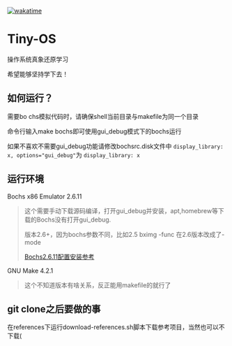 [![wakatime](https://wakatime.com/badge/user/cd8731d7-2366-4da2-8032-5bb5ad0d3122/project/98b03fed-380c-4359-b03a-017e52b6fd99.svg)](https://wakatime.com/badge/user/cd8731d7-2366-4da2-8032-5bb5ad0d3122/project/98b03fed-380c-4359-b03a-017e52b6fd99)

# Tiny-OS

 操作系统真象还原学习

希望能够坚持学下去！

## 如何运行？

需要bo chs模拟代码时，请确保shell当前目录与makefile为同一个目录

命令行输入make bochs即可使用gui_debug模式下的bochs运行

如果不喜欢不需要gui_debug功能请修改bochsrc.disk文件中 ``display_library: x, options="gui_debug"``为 ``display_library: x``

## 运行环境

Bochs x86 Emulator 2.6.11

> 这个需要手动下载源码编译，打开gui_debug并安装，apt,homebrew等下载的Bochs没有打开gui_debug.
>
> 版本2.6+，因为bochs参数不同，比如2.5 bximg -func 在2.6版本改成了-mode
>
> [Bochs2.6.11配置安装参考](https://www.cnblogs.com/oasisyang/archive/2021/09/30/15358137.html "Bochs2.6.11配置安装参考")
>

GNU Make 4.2.1

> 这个不知道版本有啥关系，反正能用makefile的就行了

## git clone之后要做的事

在references下运行download-references.sh脚本下载参考项目，当然也可以不下载(
